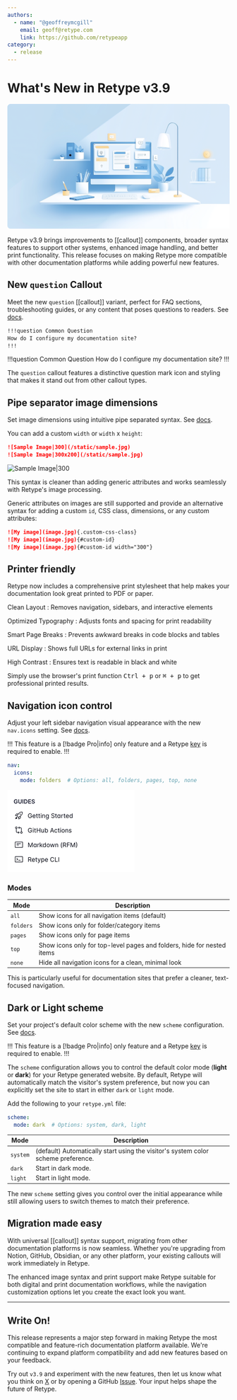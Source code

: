 ```yaml
---
authors:
  - name: "@geoffreymcgill"
    email: geoff@retype.com
    link: https://github.com/retypeapp
category:
  - release
---
```

# What's New in Retype v3.9

![](images/2025-05-28.png)

Retype v3.9 brings improvements to [[callout]] components, broader syntax features to support other systems, enhanced image handling, and better print functionality. This release focuses on making Retype more compatible with other documentation platforms while adding powerful new features.

## New `question` Callout

Meet the new `question` [[callout]] variant, perfect for FAQ sections, troubleshooting guides, or any content that poses questions to readers. See [docs](/components/callout.md).

```md
!!!question Common Question
How do I configure my documentation site?
!!!
```

!!!question Common Question
How do I configure my documentation site?
!!!

The `question` callout features a distinctive question mark icon and styling that makes it stand out from other callout types.

## Pipe separator image dimensions

Set image dimensions using intuitive pipe separated syntax. See [docs](/components/image.md#dimensions).

You can add a custom `width` or `width` x `height`:

```md
![Sample Image|300](/static/sample.jpg)
![Sample Image|300x200](/static/sample.jpg)
```

![Sample Image|300](/static/sample.jpg)

This syntax is cleaner than adding generic attributes and works seamlessly with Retype's image processing.

Generic attributes on images are still supported and provide an alternative syntax for adding a custom `id`, CSS class, dimensions, or any custom attributes:

```md
![My image](image.jpg){.custom-css-class}
![My image](image.jpg){#custom-id}
![My image](image.jpg){#custom-id width="300"}
```

## Printer friendly

Retype now includes a comprehensive print stylesheet that help makes your documentation look great printed to PDF or paper.

Clean Layout
: Removes navigation, sidebars, and interactive elements

Optimized Typography
: Adjusts fonts and spacing for print readability

Smart Page Breaks
: Prevents awkward breaks in code blocks and tables

URL Display
: Shows full URLs for external links in print

High Contrast
: Ensures text is readable in black and white

Simply use the browser's print function <kbd>Ctrl + p</kbd> or <kbd>⌘ + p</kbd> to get professional printed results.

## Navigation icon control

Adjust your left sidebar navigation visual appearance with the new `nav.icons` setting. See [docs](/configuration/project.md#icons).

!!!
This feature is a [!badge Pro|info] only feature and a Retype [key](/pro/pro.md) is required to enable.
!!!

```yaml
nav:
  icons:
    mode: folders  # Options: all, folders, pages, top, none
```

![Show or Hide navigation icons](images/2025-05-28-nav-icon-mode.png)

### Modes

| Mode    | Description                                                            |
|---------|------------------------------------------------------------------------|
| `all`     | Show icons for all navigation items (default)                          |
| `folders` | Show icons only for folder/category items                              |
| `pages`   | Show icons only for page items                                         |
| `top`     | Show icons only for top-level pages and folders, hide for nested items |
| `none`    | Hide all navigation icons for a clean, minimal look                    |

This is particularly useful for documentation sites that prefer a cleaner, text-focused navigation.

## Dark or Light scheme

Set your project's default color scheme with the new `scheme` configuration. See [docs](/configuration/project.md#scheme).

!!!
This feature is a [!badge Pro|info] only feature and a Retype [key](/pro/pro.md) is required to enable.
!!!

The `scheme` configuration allows you to control the default color mode (**light** or **dark**) for your Retype generated website. By default, Retype will automatically match the visitor's system preference, but now you can explicitly set the site to start in either `dark` or `light` mode.

Add the following to your `retype.yml` file:

```yaml
scheme:
  mode: dark  # Options: system, dark, light
```

Mode      | Description
--        | --
`system`  | (default) Automatically start using the visitor's system color scheme preference.
`dark`    | Start in dark mode.
`light`   | Start in light mode.

The new `scheme` setting gives you control over the initial appearance while still allowing users to switch themes to match their preference.

## Migration made easy

With universal [[callout]] syntax support, migrating from other documentation platforms is now seamless. Whether you're upgrading from Notion, GitHub, Obsidian, or any other platform, your existing callouts will work immediately in Retype.

The enhanced image syntax and print support make Retype suitable for both digital and print documentation workflows, while the navigation customization options let you create the exact look you want.

---

## Write On!

This release represents a major step forward in making Retype the most compatible and feature-rich documentation platform available. We're continuing to expand platform compatibility and add new features based on your feedback.

Try out `v3.9` and experiment with the new features, then let us know what you think on [X](https://x.com/retypeapp) or by opening a GitHub [Issue](https://github.com/retypeapp/retype/issues). Your input helps shape the future of Retype.
